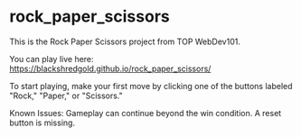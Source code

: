 # rock_paper_scissors

This is the Rock Paper Scissors project from TOP WebDev101. 

You can play live here: https://blackshredgold.github.io/rock_paper_scissors/

To start playing, make your first move by clicking one of the buttons labeled "Rock," "Paper," or "Scissors."

Known Issues:
Gameplay can continue beyond the win condition.
A reset button is missing.

